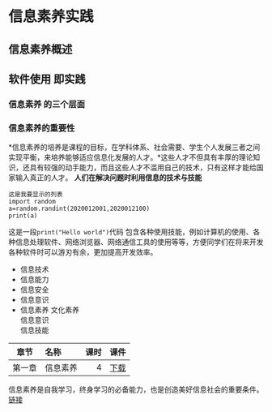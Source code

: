 # 信息素养实践  
## 信息素养概述
## 软件使用 即实践  
### 信息素养 的三个层面
### 信息素养的重要性
*信息素养的培养是课程的目标，在学科体系、社会需要、学生个人发展三者之间实现平衡，来培养能够适应信息化发展的人才。*这些人才不但具有丰厚的理论知识，还具有较强的动手能力，而且这些人才不滥用自己的技术，只有这样才能给国家输入真正的人才。
**人们在解决问题时利用信息的技术与技能**  
```
这是我要显示的列表    
import random
a=random.randint(2020012001,2020012100)
print(a)
```
这是一段`print("Hello world")`代码
包含各种使用技能，例如计算机的使用、各种信息处理软件、网络浏览器、网络通信工具的使用等等，方便同学们在将来开发各种软件时可以游刃有余，更加提高开发效率。  

- 信息技术  
- 信息能力  
- 信息安全  
- 信息意识  
- 信息素养 
文化素养  
信息意识  
信息技能  

|  章节  | 名称     | 课时 |   课件   |
| :-: | :- | -: | :-: |
| 第一章 | 信息素养 |    4 | [下载]()|

信息素养是自我学习，终身学习的必备能力，也是创造美好信息社会的重要条件。[链接](https://wenku.baidu.com/view/1918203cab8271fe910ef12d2af90242a895ab36.html) 